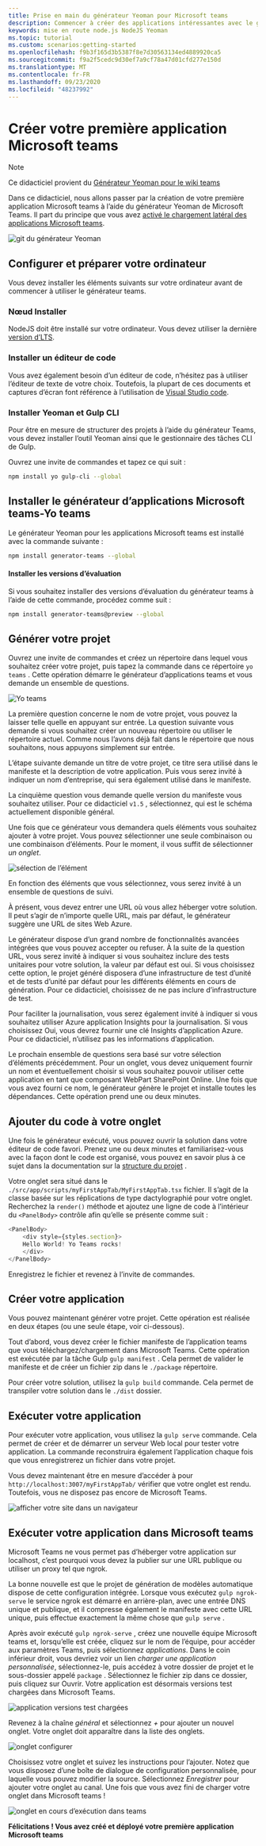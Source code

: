 ```yaml
---
title: Prise en main du générateur Yeoman pour Microsoft teams
description: Commencer à créer des applications intéressantes avec le générateur Yeoman pour Microsoft teams
keywords: mise en route node.js NodeJS Yeoman
ms.topic: tutorial
ms.custom: scenarios:getting-started
ms.openlocfilehash: f9b3f165d3b5387f8e7d30563134ed4889920ca5
ms.sourcegitcommit: f9a2f5cedc9d30ef7a9cf78a47d01cfd277e150d
ms.translationtype: MT
ms.contentlocale: fr-FR
ms.lasthandoff: 09/23/2020
ms.locfileid: "48237992"
---
```

# <a name="build-your-first-microsoft-teams-app"></a>Créer votre première application Microsoft teams

>[!Note]
>Ce didacticiel provient du [Générateur Yeoman pour le wiki teams](https://github.com/OfficeDev/generator-teams/wiki/Build-Your-First-Microsoft-Teams-App)

Dans ce didacticiel, nous allons passer par la création de votre première application Microsoft teams à l’aide du générateur Yeoman de Microsoft Teams. Il part du principe que vous avez [activé le chargement latéral des applications Microsoft teams](~/concepts/build-and-test/prepare-your-o365-tenant.md).

![git du générateur Yeoman](~/assets/yeoman-demo.gif)

## <a name="setup-and-prepare-your-machine"></a>Configurer et préparer votre ordinateur

Vous devez installer les éléments suivants sur votre ordinateur avant de commencer à utiliser le générateur teams.

### <a name="install-node"></a>Nœud Installer

NodeJS doit être installé sur votre ordinateur. Vous devez utiliser la dernière [version d’LTS](https://nodejs.org).

### <a name="install-a-code-editor"></a>Installer un éditeur de code

Vous avez également besoin d’un éditeur de code, n’hésitez pas à utiliser l’éditeur de texte de votre choix. Toutefois, la plupart de ces documents et captures d’écran font référence à l’utilisation de [Visual Studio code](https://code.visualstudio.com).

### <a name="install-yeoman-and-gulp-cli"></a>Installer Yeoman et Gulp CLI

Pour être en mesure de structurer des projets à l’aide du générateur Teams, vous devez installer l’outil Yeoman ainsi que le gestionnaire des tâches CLI de Gulp.

Ouvrez une invite de commandes et tapez ce qui suit :

```bash
npm install yo gulp-cli --global
```

## <a name="install-the-microsoft-teams-apps-generator---yo-teams"></a>Installer le générateur d’applications Microsoft teams-Yo teams

Le générateur Yeoman pour les applications Microsoft teams est installé avec la commande suivante :

```bash
npm install generator-teams --global
```

#### <a name="install-preview-versions"></a>Installer les versions d’évaluation

Si vous souhaitez installer des versions d’évaluation du générateur teams à l’aide de cette commande, procédez comme suit :

```bash
npm install generator-teams@preview --global
```

## <a name="generate-your-project"></a>Générer votre projet

Ouvrez une invite de commandes et créez un répertoire dans lequel vous souhaitez créer votre projet, puis tapez la commande dans ce répertoire `yo teams` . Cette opération démarre le générateur d’applications teams et vous demande un ensemble de questions.

![Yo teams](~/assets/yeoman-images/teams-first-app-1.png)

La première question concerne le nom de votre projet, vous pouvez la laisser telle quelle en appuyant sur entrée. La question suivante vous demande si vous souhaitez créer un nouveau répertoire ou utiliser le répertoire actuel. Comme nous l’avons déjà fait dans le répertoire que nous souhaitons, nous appuyons simplement sur entrée.

L’étape suivante demande un titre de votre projet, ce titre sera utilisé dans le manifeste et la description de votre application. Puis vous serez invité à indiquer un nom d’entreprise, qui sera également utilisé dans le manifeste.

La cinquième question vous demande quelle version du manifeste vous souhaitez utiliser. Pour ce didacticiel `v1.5` , sélectionnez, qui est le schéma actuellement disponible général.

Une fois que ce générateur vous demandera quels éléments vous souhaitez ajouter à votre projet. Vous pouvez sélectionner une seule combinaison ou une combinaison d’éléments. Pour le moment, il vous suffit de sélectionner *un onglet*.

![sélection de l’élément](~/assets/yeoman-images/teams-first-app-2.png)

En fonction des éléments que vous sélectionnez, vous serez invité à un ensemble de questions de suivi.

À présent, vous devez entrer une URL où vous allez héberger votre solution. Il peut s’agir de n’importe quelle URL, mais par défaut, le générateur suggère une URL de sites Web Azure.

Le générateur dispose d’un grand nombre de fonctionnalités avancées intégrées que vous pouvez accepter ou refuser. À la suite de la question URL, vous serez invité à indiquer si vous souhaitez inclure des tests unitaires pour votre solution, la valeur par défaut est oui. Si vous choisissez cette option, le projet généré disposera d’une infrastructure de test d’unité et de tests d’unité par défaut pour les différents éléments en cours de génération. Pour ce didacticiel, choisissez de ne pas inclure d’infrastructure de test.

Pour faciliter la journalisation, vous serez également invité à indiquer si vous souhaitez utiliser Azure application Insights pour la journalisation. Si vous choisissez Oui, vous devrez fournir une clé Insights d’application Azure. Pour ce didacticiel, n’utilisez pas les informations d’application.

Le prochain ensemble de questions sera basé sur votre sélection d’éléments précédemment. Pour un onglet, vous devez uniquement fournir un nom et éventuellement choisir si vous souhaitez pouvoir utiliser cette application en tant que composant WebPart SharePoint Online. Une fois que vous avez fourni ce nom, le générateur génère le projet et installe toutes les dépendances. Cette opération prend une ou deux minutes.

## <a name="add-some-code-to-your-tab"></a>Ajouter du code à votre onglet

Une fois le générateur exécuté, vous pouvez ouvrir la solution dans votre éditeur de code favori. Prenez une ou deux minutes et familiarisez-vous avec la façon dont le code est organisé, vous pouvez en savoir plus à ce sujet dans la documentation sur la [structure du projet](https://github.com/OfficeDev/generator-teams/wiki/Project-Structure) .

Votre onglet sera situé dans le `./src/app/scripts/myFirstAppTab/MyFirstAppTab.tsx` fichier. Il s’agit de la classe basée sur les réplications de type dactylographié pour votre onglet. Recherchez la `render()` méthode et ajoutez une ligne de code à l’intérieur du `<PanelBody>` contrôle afin qu’elle se présente comme suit :

``` TypeScript
<PanelBody>
    <div style={styles.section}>
    Hello World! Yo Teams rocks!
    </div>
</PanelBody>
```

Enregistrez le fichier et revenez à l’invite de commandes.

## <a name="build-your-app"></a>Créer votre application

Vous pouvez maintenant générer votre projet. Cette opération est réalisée en deux étapes (ou une seule étape, voir ci-dessous).

Tout d’abord, vous devez créer le fichier manifeste de l’application teams que vous téléchargez/chargement dans Microsoft Teams. Cette opération est exécutée par la tâche Gulp `gulp manifest` . Cela permet de valider le manifeste et de créer un fichier zip dans le `./package` répertoire.

Pour créer votre solution, utilisez la `gulp build` commande. Cela permet de transpiler votre solution dans le `./dist` dossier. 

## <a name="run-your-app"></a>Exécuter votre application

Pour exécuter votre application, vous utilisez la `gulp serve` commande. Cela permet de créer et de démarrer un serveur Web local pour tester votre application. La commande reconstruira également l’application chaque fois que vous enregistrerez un fichier dans votre projet. 

Vous devez maintenant être en mesure d’accéder à pour `http://localhost:3007/myFirstAppTab/` vérifier que votre onglet est rendu. Toutefois, vous ne disposez pas encore de Microsoft Teams.

![afficher votre site dans un navigateur](~/assets/yeoman-images/teams-first-app-3.png)

## <a name="run-your-app-in-microsoft-teams"></a>Exécuter votre application dans Microsoft teams

Microsoft Teams ne vous permet pas d’héberger votre application sur localhost, c’est pourquoi vous devez la publier sur une URL publique ou utiliser un proxy tel que ngrok.

La bonne nouvelle est que le projet de génération de modèles automatique dispose de cette configuration intégrée. Lorsque vous exécutez `gulp ngrok-serve` le service ngrok est démarré en arrière-plan, avec une entrée DNS unique et publique, et il compresse également le manifeste avec cette URL unique, puis effectue exactement la même chose que `gulp serve` .

Après avoir exécuté `gulp ngrok-serve` , créez une nouvelle équipe Microsoft teams et, lorsqu’elle est créée, cliquez sur le nom de l’équipe, pour accéder aux paramètres Teams, puis sélectionnez *applications*. Dans le coin inférieur droit, vous devriez voir un lien *charger une application personnalisée*, sélectionnez-le, puis accédez à votre dossier de projet et le sous-dossier appelé `package` . Sélectionnez le fichier zip dans ce dossier, puis cliquez sur Ouvrir. Votre application est désormais versions test chargées dans Microsoft Teams.

![application versions test chargées](~/assets/yeoman-images/teams-first-app-4.png)

Revenez à la chaîne *général* et sélectionnez *+* pour ajouter un nouvel onglet. Votre onglet doit apparaître dans la liste des onglets.

![onglet configurer](~/assets/yeoman-images/teams-first-app-5.png)

Choisissez votre onglet et suivez les instructions pour l’ajouter. Notez que vous disposez d’une boîte de dialogue de configuration personnalisée, pour laquelle vous pouvez modifier la source. Sélectionnez *Enregistrer* pour ajouter votre onglet au canal. Une fois que vous avez fini de charger votre onglet dans Microsoft teams !

![onglet en cours d’exécution dans teams](~/assets/yeoman-images/teams-first-app-6.png)

**Félicitations ! Vous avez créé et déployé votre première application Microsoft teams**
